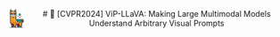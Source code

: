 <div align="center">
  <img src="images/MG.png" alt="Your Image" width="30px" style="float: left; margin-right: 1px;"/>
  #  🎯 [CVPR2024] ViP-LLaVA: Making Large Multimodal Models Understand Arbitrary Visual Prompts
</div>